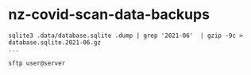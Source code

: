 # nz-covid-scan-data-backups

```
sqlite3 .data/database.sqlite .dump | grep '2021-06'  | gzip -9c > database.sqlite.2021-06.gz
...

sftp user@server
```

